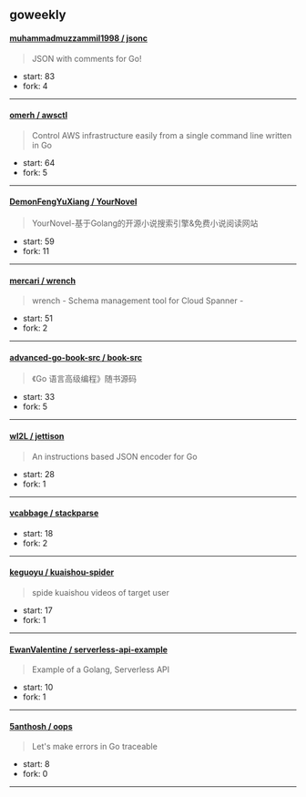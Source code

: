 ## goweekly

#### [muhammadmuzzammil1998 / jsonc](https://github.com/muhammadmuzzammil1998/jsonc)

> JSON with comments for Go!

+ start: 83
+ fork: 4

----


#### [omerh / awsctl](https://github.com/omerh/awsctl)

> Control AWS infrastructure easily from a single command line written in Go

+ start: 64
+ fork: 5

----


#### [DemonFengYuXiang / YourNovel](https://github.com/DemonFengYuXiang/YourNovel)

> YourNovel-基于Golang的开源小说搜索引擎&免费小说阅读网站 

+ start: 59
+ fork: 11

----


#### [mercari / wrench](https://github.com/mercari/wrench)

> wrench - Schema management tool for Cloud Spanner -

+ start: 51
+ fork: 2

----


#### [advanced-go-book-src / book-src](https://github.com/advanced-go-book-src/book-src)

> 《Go 语言高级编程》随书源码

+ start: 33
+ fork: 5

----


#### [wI2L / jettison](https://github.com/wI2L/jettison)

> An instructions based JSON encoder for Go

+ start: 28
+ fork: 1

----


#### [vcabbage / stackparse](https://github.com/vcabbage/stackparse)

> 

+ start: 18
+ fork: 2

----


#### [keguoyu / kuaishou-spider](https://github.com/keguoyu/kuaishou-spider)

> spide kuaishou videos of target user

+ start: 17
+ fork: 1

----


#### [EwanValentine / serverless-api-example](https://github.com/EwanValentine/serverless-api-example)

> Example of a Golang, Serverless API

+ start: 10
+ fork: 1

----


#### [5anthosh / oops](https://github.com/5anthosh/oops)

> Let's make errors in Go traceable

+ start: 8
+ fork: 0

----

